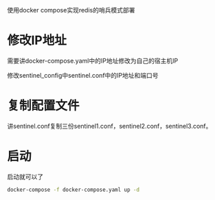 使用docker compose实现redis的哨兵模式部署

# 修改IP地址

需要讲docker-compose.yaml中的IP地址修改为自己的宿主机IP

修改sentinel_config中sentinel.conf中的IP地址和端口号

# 复制配置文件

讲sentinel.conf复制三份sentinel1.conf，sentinel2.conf，sentinel3.conf。

# 启动

启动就可以了

```bash
docker-compose -f docker-compose.yaml up -d
```

